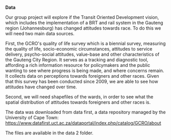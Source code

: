 **Data**

Our group project will explore if the Transit Oriented Development vision, which includes the implementation of a BRT and rail system in the Gauteng region (Johannesburg) has changed attitudes towards race. To do this we will need two main data sources.

First, the GCRO's quality of life survey which is a biennial survey, measuring the quality of life, socio-economic circumstances, attitudes to service delivery, psycho-social attitudes, value-base and other characteristics of the Gauteng City Region. It serves as a tracking and diagnostic tool, affording a rich information resource for policymakers and the public wanting to see where progress is being made, and where concerns remain. It collects data on perceptions towards foreigners and other races. Given that this survey has been conducted since 2009, we are able to see how attitudes have changed over time. 

Second, we will need shapefiles of the wards, in order to see what the spatial distribution of attitudes towards foreigners and other races is. 

The data was downloaded from data first, a data repository managed by the University of Cape Town: https://www.datafirst.uct.ac.za/dataportal/index.php/catalog/GCRO/about 

The files are available in the data 2 folder. 
